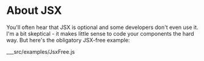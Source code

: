 # About JSX

You'll often hear that JSX is optional and some developers don't even use it.  I'm a bit skeptical - 
it makes little sense to code your components the hard way.  But here's the obligatory JSX-free example:

___src/examples/JsxFree.js

